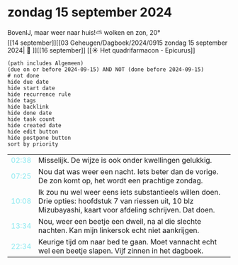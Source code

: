 # zondag 15 september 2024

BovenIJ, maar weer naar huis!⛅ wolken en zon, 20°<br>[[14 september]][[03 Geheugen/Dagboek/2024/0915 zondag 15 september 2024| 📓 ]][[16 september]]
[[☀️ Het quadrifarmacon - Epicurus]]
```tasks
(path includes Algemeen)
(due on or before 2024-09-15) AND NOT (done before 2024-09-15)
# not done
hide due date
hide start date
hide recurrence rule
hide tags
hide backlink
hide done date
hide task count
hide created date
hide edit button
hide postpone button 
sort by priority 
```

|                           |                                                                                                                                                                |
| ------------------------- | -------------------------------------------------------------------------------------------------------------------------------------------------------------- |
| <font color=#8be9f0>02:38 | Misselijk. De wijze is ook onder kwellingen gelukkig.                                                                                                          |
| <font color=#8be9f0>07:25 | Nou dat was weer een nacht. Iets beter dan de vorige. De zon komt op, het wordt een prachtige zondag.                                                          |
| <font color=#8be9f0>10:08 | Ik zou nu wel weer eens iets substantieels willen doen. Drie opties: hoofdstuk 7 van riessen uit, 10 blz Mizubayashi, kaart voor afdeling schrijven. Dat doen. |
| <font color=#8be9f0>13:34 | Nou, weer een beetje een dweil, na al die slechte nachten. Kan mijn linkersok echt niet aankrijgen.                                                            |
| <font color=#8be9f0>22:34 | Keurige tijd om naar bed te gaan. Moet vannacht echt wel een beetje slapen. Vijf zinnen in het dagboek.                                                        |